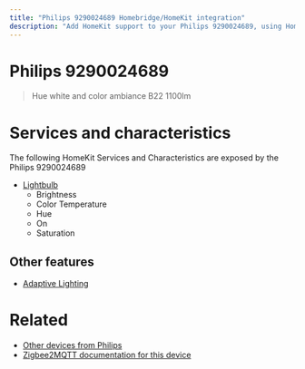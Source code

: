 ```yaml
---
title: "Philips 9290024689 Homebridge/HomeKit integration"
description: "Add HomeKit support to your Philips 9290024689, using Homebridge, Zigbee2MQTT and homebridge-z2m."
---
```

<!---
This file has been GENERATED using src/docgen/docgen.ts
DO NOT EDIT THIS FILE MANUALLY!
-->
# Philips 9290024689
> Hue white and color ambiance B22 1100lm


# Services and characteristics
The following HomeKit Services and Characteristics are exposed by
the Philips 9290024689

* [Lightbulb](../../light.md)
  * Brightness
  * Color Temperature
  * Hue
  * On
  * Saturation

## Other features
* [Adaptive Lighting](../../light.md)

# Related
* [Other devices from Philips](../index.md#philips)
* [Zigbee2MQTT documentation for this device](https://www.zigbee2mqtt.io/devices/9290024689.html)